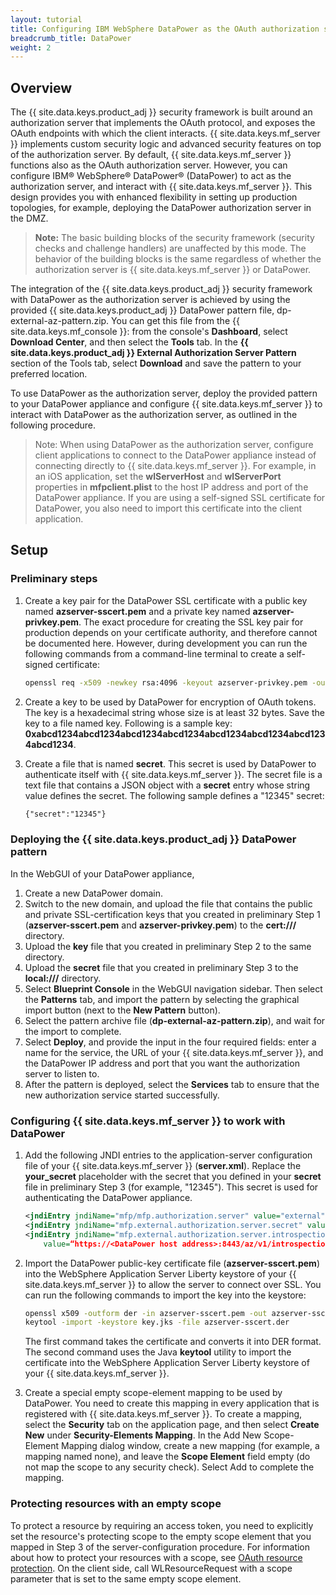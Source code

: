 ```yaml
---
layout: tutorial
title: Configuring IBM WebSphere DataPower as the OAuth authorization server
breadcrumb_title: DataPower
weight: 2
---
```

<!-- NLS_CHARSET=UTF-8 -->
## Overview
The {{ site.data.keys.product_adj }} security framework is built around an authorization server that implements the OAuth protocol, and exposes the OAuth endpoints with which the client interacts. {{ site.data.keys.mf_server }} implements custom security logic and advanced security features on top of the authorization server. By default, {{ site.data.keys.mf_server }} functions also as the OAuth authorization server. However, you can configure IBM® WebSphere® DataPower® (DataPower) to act as the authorization server, and interact with {{ site.data.keys.mf_server }}. This design provides you with enhanced flexibility in setting up production topologies, for example, deploying the DataPower authorization server in the DMZ.

> **Note:** The basic building blocks of the security framework (security checks and challenge handlers) are unaffected by this mode. The behavior of the building blocks is the same regardless of whether the authorization server is {{ site.data.keys.mf_server }} or DataPower.

The integration of the {{ site.data.keys.product_adj }} security framework with DataPower as the authorization server is achieved by using the provided {{ site.data.keys.product_adj }} DataPower pattern file, dp-external-az-pattern.zip. You can get this file from the {{ site.data.keys.mf_console }}: from the console's **Dashboard**, select **Download Center**, and then select the **Tools** tab. In the **{{ site.data.keys.product_adj }} External Authorization Server Pattern** section of the Tools tab, select **Download** and save the pattern to your preferred location.

To use DataPower as the authorization server, deploy the provided pattern to your DataPower appliance and configure {{ site.data.keys.mf_server }} to interact with DataPower as the authorization server, as outlined in the following procedure.

> Note: When using DataPower as the authorization server, configure client applications to connect to the DataPower appliance instead of connecting directly to {{ site.data.keys.mf_server }}. For example, in an iOS application, set the **wlServerHost** and **wlServerPort** properties in **mfpclient.plist** to the host IP address and port of the DataPower appliance. If you are using a self-signed SSL certificate for DataPower, you also need to import this certificate into the client application.

## Setup
### Preliminary steps
1. Create a key pair for the DataPower SSL certificate with a public key named **azserver-sscert.pem** and a private key named **azserver-privkey.pem**. The exact procedure for creating the SSL key pair for production depends on your certificate authority, and therefore cannot be documented here. However, during development you can run the following commands from a command-line terminal to create a self-signed certificate:

    ```bash
    openssl req -x509 -newkey rsa:4096 -keyout azserver-privkey.pem -out azserver-sscert.pem -days 365 -nodes
    ```
    
2. Create a key to be used by DataPower for encryption of OAuth tokens. The key is a hexadecimal string whose size is at least 32 bytes. Save the key to a file named key. Following is a sample key: **0xabcd1234abcd1234abcd1234abcd1234abcd1234abcd1234abcd1234abcd1234**.

3. Create a file that is named **secret**. This secret is used by DataPower to authenticate itself with {{ site.data.keys.mf_server }}. The secret file is a text file that contains a JSON object with a **secret** entry whose string value defines the secret. The following sample defines a "12345" secret:

    ```xml
    {"secret":"12345"}
    ```

### Deploying the {{ site.data.keys.product_adj }} DataPower pattern
In the WebGUI of your DataPower appliance,

1. Create a new DataPower domain.
2. Switch to the new domain, and upload the file that contains the public and private SSL-certification keys that you created in preliminary Step 1 (**azserver-sscert.pem** and **azserver-privkey.pem**) to the **cert:///** directory.
3. Upload the **key** file that you created in preliminary Step 2 to the same directory.
4. Upload the **secret** file that you created in preliminary Step 3 to the **local:///** directory.
5. Select **Blueprint Console** in the WebGUI navigation sidebar. Then select the **Patterns** tab, and import the pattern by selecting the graphical import button (next to the **New Pattern** button).
6. Select the pattern archive file (**dp-external-az-pattern.zip**), and wait for the import to complete.
7. Select **Deploy**, and provide the input in the four required fields: enter a name for the service, the URL of your {{ site.data.keys.mf_server }}, and the DataPower IP address and port that you want the authorization server to listen to.
8. After the pattern is deployed, select the **Services** tab to ensure that the new authorization service started successfully.

### Configuring {{ site.data.keys.mf_server }} to work with DataPower
1. Add the following JNDI entries to the application-server configuration file of your {{ site.data.keys.mf_server }} (**server.xml**). Replace the **your_secret** placeholder with the secret that you defined in your **secret** file in preliminary Step 3 (for example, "12345"). This secret is used for authenticating the DataPower appliance.

    ```xml
    <jndiEntry jndiName="mfp/mfp.authorization.server" value="external"/>
    <jndiEntry jndiName="mfp.external.authorization.server.secret" value="your_secret"/>
    <jndiEntry jndiName="mfp.external.authorization.server.introspection.url"
        value=“https://<DataPower host address>:8443/az/v1/introspection"/>
    ```
    
2. Import the DataPower public-key certificate file (**azserver-sscert.pem**) into the WebSphere Application Server Liberty keystore of your {{ site.data.keys.mf_server }} to allow the server to connect over SSL. You can run the following commands to import the key into the keystore:

    ```bash
    openssl x509 -outform der -in azserver-sscert.pem -out azserver-sscert.der
    keytool -import -keystore key.jks -file azserver-sscert.der
    ```
    
    The first command takes the certificate and converts it into DER format. The second command uses the Java **keytool** utility to import the certificate into the WebSphere Application Server Liberty keystore of your {{ site.data.keys.mf_server }}.
    
3. Create a special empty scope-element mapping to be used by DataPower. You need to create this mapping in every application that is registered with {{ site.data.keys.mf_server }}. To create a mapping, select the **Security** tab on the application page, and then select **Create New** under **Security-Elements Mapping**. In the Add New Scope-Element Mapping dialog window, create a new mapping (for example, a mapping named none), and leave the **Scope Element** field empty (do not map the scope to any security check). Select Add to complete the mapping.

### Protecting resources with an empty scope
To protect a resource by requiring an access token, you need to explicitly set the resource's protecting scope to the empty scope element that you mapped in Step 3 of the server-configuration procedure. For information about how to protect your resources with a scope, see [OAuth resource protection](../../../foundation/8.0/authentication-and-security#protecting-resources). On the client side, call WLResourceRequest with a scope parameter that is set to the same empty scope element.

